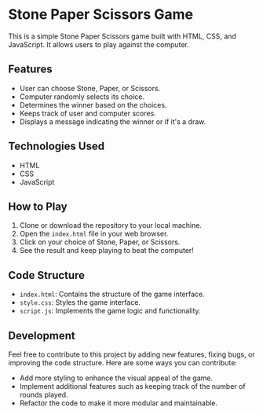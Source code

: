 # Stone Paper Scissors Game

This is a simple Stone Paper Scissors game built with HTML, CSS, and JavaScript. It allows users to play against the computer.

## Features

- User can choose Stone, Paper, or Scissors.
- Computer randomly selects its choice.
- Determines the winner based on the choices.
- Keeps track of user and computer scores.
- Displays a message indicating the winner or if it's a draw.

## Technologies Used

- HTML
- CSS
- JavaScript

## How to Play

1. Clone or download the repository to your local machine.
2. Open the `index.html` file in your web browser.
3. Click on your choice of Stone, Paper, or Scissors.
4. See the result and keep playing to beat the computer!

## Code Structure

- `index.html`: Contains the structure of the game interface.
- `style.css`: Styles the game interface.
- `script.js`: Implements the game logic and functionality.

## Development

Feel free to contribute to this project by adding new features, fixing bugs, or improving the code structure. Here are some ways you can contribute:

- Add more styling to enhance the visual appeal of the game.
- Implement additional features such as keeping track of the number of rounds played.
- Refactor the code to make it more modular and maintainable.
